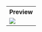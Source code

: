 <table style="width:100%">
  <tr>
    <th>Preview</th>
  </tr>
  <tr>
    <td><img src="https://github.com/MdAshrafUllah/Flutter-Date-and-Time-Format/assets/96839511/47a1fd30-4789-4a09-985f-c3440404ec86"></td>
  </tr>
</table>